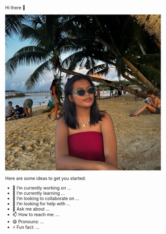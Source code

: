 Hi there 👋 

![](https://github.com/maryjoymula519-cloud/maryjoymula519-cloud/blob/15102ca085d1a309d88399d3be6058a117d06bb4/506616875_1933659117382611_293939344000661871_n.jpg)

Here are some ideas to get you started:

- 🔭 I’m currently working on ...
- 🌱 I’m currently learning ...
- 👯 I’m looking to collaborate on ...
- 🤔 I’m looking for help with ...
- 💬 Ask me about ...
- 📫 How to reach me: ...
- 😄 Pronouns: ...
- ⚡ Fun fact: ...

